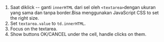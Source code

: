 
1. Saat diklick -- ganti `innerHTML` dari sel oleh `<textarea>`dengan ukuran yang sama dan tanpa border.Bisa menggunakan JavaScript  CSS to set the right size.
2. Set `textarea.value` to `td.innerHTML`.
3. Focus on the textarea.
4. Show buttons OK/CANCEL under the cell, handle clicks on them.
<!--stackedit_data:
eyJoaXN0b3J5IjpbLTY0NjczOTg5Ml19
-->